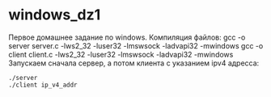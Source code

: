 # windows_dz1
Первое домашнее задание по windows.
Компиляция файлов:
gcc -o server server.c -lws2_32 -luser32 -lmswsock -ladvapi32 -mwindows
gcc -o client client.c -lws2_32 -luser32 -lmswsock -ladvapi32 -mwindows
Запускаем сначала сервер, а потом клиента с указанием ipv4 адресса:

    ./server
    ./client ip_v4_addr
